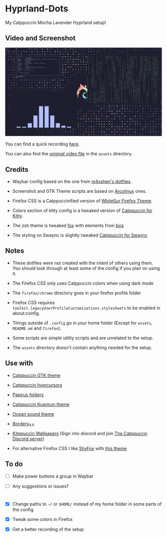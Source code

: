 
# Hyprland-Dots
My Catppuccin Mocha Lavender Hyprland setup!


## Video and Screenshot

![Screenshot](/assets/Screenshot.png)

You can find a quick recording [here](https://youtu.be/HOTUgxzeMoE).

You can also find the [original video file](./assets/Recording.mp4) in the ```assets``` directory.


## Credits

- Waybar config based on the one from [m4xshen's dotfiles](https://github.com/m4xshen/dotfiles).

- Screenshot and GTK Theme scripts are based on [Arcolinux](https://arcolinux.com/) ones.

- Firefox CSS is a Catppuccinified version of [WhiteSur Firefox Theme](https://github.com/vinceliuice/WhiteSur-firefox-theme).

- Colors section of kitty config is a tweaked version of [Catppuccin for Kitty](https://github.com/catppuccin/kitty).

- The zsh theme is tweaked [fox](https://github.com/trusktr/oh-my-zsh/blob/master/themes/fox.zsh-theme) with elements from [bira](https://github.com/ohmyzsh/ohmyzsh/blob/master/themes/bira.zsh-theme)

- The styling on Swaync is slightly tweaked [Catppuccin for Swaync](https://github.com/catppuccin/swaync)


## Notes

- These dotfiles were not created with the intent of others using them. You should look through at least some of the config if you plan on using it.

- The Firefox CSS only uses Catppuccin colors when using dark mode

- The ```firefox/chrome```  directory goes in your firefox profile folder

- Firefox CSS requires ```toolkit.legacyUserProfileCustomizations.stylesheets``` to be enabled in about:config.

- Things outside of ```.config``` go in your home folder \(Except for ```assets```, ```README.md``` and ```firefox```\).

- Some scripts are simple utility scripts and are unrelated to the setup.

- The ```assets``` directory doesn't contain anything needed for the setup.


## Use with

- [Catppuccin GTK theme](https://github.com/catppuccin/gtk)

- [Catppuccin hyprcursors](https://github.com/entailz/hyprcatppuccin/blob/master/hyprconverted/extracted_Catppuccin-Mocha-Lavender-Cursors.tar.gz)

- [Papirus folders](https://github.com/catppuccin/papirus-folders)

- [Catppuccin Kvantum theme](https://github.com/catppuccin/Kvantum)

- [Ocean sound theme](https://invent.kde.org/plasma/ocean-sound-theme)

- [Borders++](https://hyprland.org/plugins/borders-plus-plus/)

- [Kitppuccin Wallpapers](https://discord.com/channels/907385605422448742/1162120724589326447) \(Sign into discord and join [The Catppuccin Discord server](https://discord.gg/catppuccin)\)

- For alternative Firefox CSS I like [ShyFox](https://github.com/Naezr/ShyFox) with [this theme](https://addons.mozilla.org/en-US/firefox/addon/catppuccin-mocha-lavender/)


## To do

- [ ] Make power buttons a group in Waybar

- [ ] Any suggestions or issues?

#

- [x] Change paths to ```~/``` or ```$HOME/``` instead of my home folder in some parts of the config

- [x] Tweak some colors in Firefox

- [x] Get a better recording of the setup
